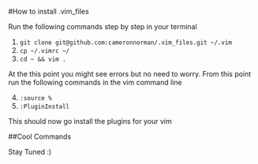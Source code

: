#How to install .vim_files

Run the following commands step by step in your terminal

1. ```git clone git@github.com:cameronnorman/.vim_files.git ~/.vim```
2. ```cp ~/.vimrc ~/```
3. ```cd ~ && vim .```

At the this point you might see errors but no need to worry. From this point run the following commands in the vim command line

4. ```:source %```
5. ```:PluginInstall```

This should now go install the plugins for your vim

##Cool Commands

Stay Tuned :)
